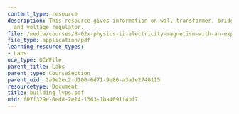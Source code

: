 ```yaml
---
content_type: resource
description: This resource gives information on wall transformer, bridge rectifier,
  and voltage regulator.
file: /media/courses/8-02x-physics-ii-electricity-magnetism-with-an-experimental-focus-spring-2005/f07f329e0ed82e1413631ba4091f4bf7_building_lvps.pdf
file_type: application/pdf
learning_resource_types:
- Labs
ocw_type: OCWFile
parent_title: Labs
parent_type: CourseSection
parent_uid: 2a9e2ec2-d100-6d71-9e86-a3a1e2740115
resourcetype: Document
title: building_lvps.pdf
uid: f07f329e-0ed8-2e14-1363-1ba4091f4bf7
---
```


